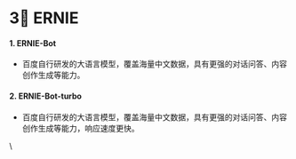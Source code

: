 # 3⃣ ERNIE

#### 1. ERNIE-Bot

* 百度自行研发的大语言模型，覆盖海量中文数据，具有更强的对话问答、内容创作生成等能力。

#### 2. ERNIE-Bot-turbo

* 百度自行研发的大语言模型，覆盖海量中文数据，具有更强的对话问答、内容创作生成等能力，响应速度更快。

\

